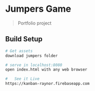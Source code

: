 # Jumpers Game

> Portfolio project

## Build Setup

``` bash
# Get assets
download jumpers folder

# serve in localhost:8080
open index.html with any web browser

#	See it Live
https://kanban-raynor.firebaseapp.com
